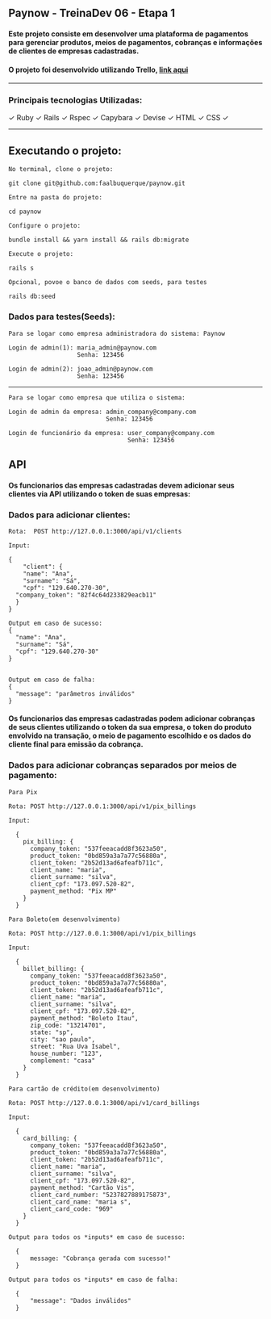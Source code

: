 <h2> Paynow - TreinaDev 06 - Etapa 1 </h2>

#### Este projeto consiste em desenvolver uma plataforma de pagamentos para gerenciar produtos, meios de pagamentos, cobranças e informações de clientes de empresas cadastradas.


#### O projeto foi desenvolvido utilizando Trello, [link aqui](https://trello.com/b/ZFZNSuCu/paynow)
---

### Principais tecnologias Utilizadas:

✓ Ruby ✓ Rails ✓ Rspec ✓ Capybara ✓ Devise ✓ HTML ✓ CSS ✓

---

## Executando o projeto:

```
No terminal, clone o projeto:

git clone git@github.com:faalbuquerque/paynow.git
```

```
Entre na pasta do projeto:

cd paynow
```

```
Configure o projeto:

bundle install && yarn install && rails db:migrate
```

```
Execute o projeto:

rails s
```

```
Opcional, povoe o banco de dados com seeds, para testes

rails db:seed
````

### Dados para testes(Seeds):
```
Para se logar como empresa administradora do sistema: Paynow

Login de admin(1): maria_admin@paynow.com
                   Senha: 123456

Login de admin(2): joao_admin@paynow.com
                   Senha: 123456

```
---

```
Para se logar como empresa que utiliza o sistema:

Login de admin da empresa: admin_company@company.com
                           Senha: 123456

Login de funcionário da empresa: user_company@company.com
                                 Senha: 123456

```

## API

#### Os funcionarios das empresas cadastradas devem adicionar seus clientes via API utilizando o token de suas empresas:

### Dados para adicionar clientes:

```
Rota:  POST http://127.0.0.1:3000/api/v1/clients

Input:

{
	"client": {
	"name": "Ana",
	"surname": "Sá",
	"cpf": "129.640.270-30",
  "company_token": "82f4c64d233829eacb11"
  }
}

Output em caso de sucesso:
{
  "name": "Ana",
  "surname": "Sá",
  "cpf": "129.640.270-30"
}


Output em caso de falha:
{
  "message": "parâmetros inválidos"
}

```

#### Os funcionarios das empresas cadastradas podem adicionar cobranças de seus clientes utilizando o token da sua empresa, o token do produto envolvido na transação, o meio de pagamento escolhido e os dados do cliente final para emissão da cobrança.


### Dados para adicionar cobranças separados por meios de pagamento:

```
Para Pix

Rota: POST http://127.0.0.1:3000/api/v1/pix_billings

Input:

  {
    pix_billing: {
      company_token: "537feeacadd8f3623a50",
      product_token: "0bd859a3a7a77c56880a",
      client_token: "2b52d13ad6afeafb711c",
      client_name: "maria",
      client_surname: "silva",
      client_cpf: "173.097.520-82",
      payment_method: "Pix MP"
    }
  }

```

```
Para Boleto(em desenvolvimento)

Rota: POST http://127.0.0.1:3000/api/v1/pix_billings

Input:

  {
    billet_billing: {
      company_token: "537feeacadd8f3623a50",
      product_token: "0bd859a3a7a77c56880a",
      client_token: "2b52d13ad6afeafb711c",
      client_name: "maria",
      client_surname: "silva",
      client_cpf: "173.097.520-82",
      payment_method: "Boleto Itau",
      zip_code: "13214701",
      state: "sp",
      city: "sao paulo",
      street: "Rua Uva Isabel",
      house_number: "123",
      complement: "casa"
    }
  }

```

```
Para cartão de crédito(em desenvolvimento)

Rota: POST http://127.0.0.1:3000/api/v1/card_billings

Input:

  {
    card_billing: {
      company_token: "537feeacadd8f3623a50",
      product_token: "0bd859a3a7a77c56880a",
      client_token: "2b52d13ad6afeafb711c",
      client_name: "maria",
      client_surname: "silva",
      client_cpf: "173.097.520-82",
      payment_method: "Cartão Vis",
      client_card_number: "5237827889175873",
      client_card_name: "maria s",
      client_card_code: "969"
    }
  }

```

```
Output para todos os *inputs* em caso de sucesso:

  {
      message: "Cobrança gerada com sucesso!"
  }

```

```
Output para todos os *inputs* em caso de falha:

  {
      "message": "Dados inválidos"
  }

```